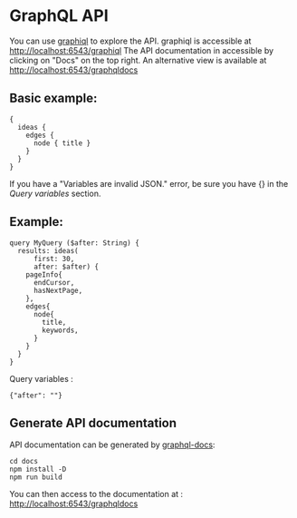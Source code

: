 # GraphQL API

You can use [graphiql](https://github.com/graphql/graphiql) to explore the API.
graphiql is accessible at [http://localhost:6543/graphiql](http://localhost:6543/graphiql)
The API documentation in accessible by clicking on "Docs" on the top right. An
alternative view is available at
[http://localhost:6543/graphqldocs](http://localhost:6543/graphqldocs)

## Basic example:

    {
      ideas {
        edges {
          node { title }
        }
      }
    }

If you have a "Variables are invalid JSON." error, be sure you have {} in the
*Query variables* section.

## Example:

    query MyQuery ($after: String) {
      results: ideas(
          first: 30,
          after: $after) {
        pageInfo{
          endCursor,
          hasNextPage,
        },
        edges{
          node{
            title,
            keywords,
          }
        }
      }
    }

Query variables :

    {"after": ""}

## Generate API documentation

API documentation can be generated by [graphql-docs](https://github.com/mhallin/graphql-docs/):

    cd docs
    npm install -D
    npm run build

You can then access to the documentation at : [http://localhost:6543/graphqldocs](http://localhost:6543/graphqldocs)

